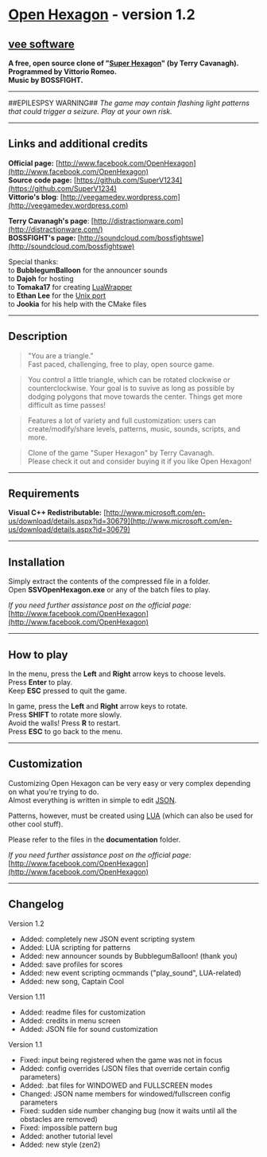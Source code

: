# [Open Hexagon](http://www.facebook.com/OpenHexagon) - version 1.2 #
## [vee software](http://veegamedev.wordpress.com/) ##

**A free, open source clone of "[Super Hexagon](https://itunes.apple.com/us/app/super-hexagon/id549027629?mt=8)" (by Terry Cavanagh). </br>**
**Programmed by Vittorio Romeo. </br>**
**Music by BOSSFIGHT.** 

----------

##EPILESPSY WARNING##
*The game may contain flashing light patterns that could trigger a seizure. Play at your own risk.*

----------

## Links and additional credits ##


**Official page:** [http://www.facebook.com/OpenHexagon](http://www.facebook.com/OpenHexagon) </br>
**Source code page:** [https://github.com/SuperV1234](https://github.com/SuperV1234)</br>
**Vittorio's blog**: [http://veegamedev.wordpress.com](http://veegamedev.wordpress.com)</br>

**Terry Cavanagh's page**: [http://distractionware.com](http://distractionware.com/) </br>
**BOSSFIGHT's page:** [http://soundcloud.com/bossfightswe](http://soundcloud.com/bossfightswe) </br>

Special thanks:</br> 
to **BubblegumBalloon** for the announcer sounds </br>
to **Dajoh** for hosting </br>
to **Tomaka17** for creating [LuaWrapper](http://code.google.com/p/luawrapper/)</br>
to **Ethan Lee** for the [Unix port](https://github.com/flibitijibibo/OpenHexagon-Unix)</br>
to **Jookia** for his help with the CMake files

----------

## Description ##

> "You are a triangle." </br>
Fast paced, challenging, free to play, open source game.

> You control a little triangle, which can be rotated clockwise or counterclockwise. Your goal is to suvive as long as possible by dodging polygons that move towards the center. Things get more difficult as time passes!

> Features a lot of variety and full customization: users can create/modify/share levels, patterns, music, sounds, scripts, and more.

>Clone of the game "Super Hexagon" by Terry Cavanagh.</br>
Please check it out and consider buying it if you like Open Hexagon!


----------

## Requirements ##

**Visual C++ Redistributable:**
[http://www.microsoft.com/en-us/download/details.aspx?id=30679](http://www.microsoft.com/en-us/download/details.aspx?id=30679)


----------

## Installation ##

Simply extract the contents of the compressed file in a folder.</br>
Open **SSVOpenHexagon.exe** or any of the batch files to play.

*If you need further assistance post on the official page:*
[http://www.facebook.com/OpenHexagon](http://www.facebook.com/OpenHexagon)

----------

## How to play ##

In the menu, press the **Left** and **Right** arrow keys to choose levels.</br>
Press **Enter** to play.</br>
Keep **ESC** pressed to quit the game.

In game, press the **Left** and **Right** arrow keys to rotate.</br>
Press **SHIFT** to rotate more slowly.</br>
Avoid the walls! Press **R** to restart.</br> Press **ESC** to go back to the menu.

----------

## Customization ##

Customizing Open Hexagon can be very easy or very complex depending on what you're trying to do. </br>Almost everything is written in simple to edit [JSON](http://www.json.org/).

Patterns, however, must be created using [LUA](http://www.lua.org/) (which can also be used for other cool stuff).

Please refer to the files in the **documentation** folder.

*If you need further assistance post on the official page:*
[http://www.facebook.com/OpenHexagon](http://www.facebook.com/OpenHexagon)

----------


## Changelog ##

Version 1.2

* Added: completely new JSON event scripting system
* Added: LUA scripting for patterns
* Added: new announcer sounds by BubblegumBalloon! (thank you)
* Added: save profiles for scores
* Added: new event scripting ocmmands ("play_sound", LUA-related)
* Added: new song, Captain Cool

Version 1.11

* Added: readme files for customization 
* Added: credits in menu screen
* Added: JSON file for sound customization

Version 1.1

* Fixed: input being registered when the game was not in focus
* Added: config overrides (JSON files that override certain config parameters)
* Added: .bat files for WINDOWED and FULLSCREEN modes
* Changed: JSON name members for windowed/fullscreen config parameters
* Fixed: sudden side number changing bug (now it waits until all the obstacles are removed)
* Fixed: impossible pattern bug
* Added: another tutorial level
* Added: new style (zen2)
